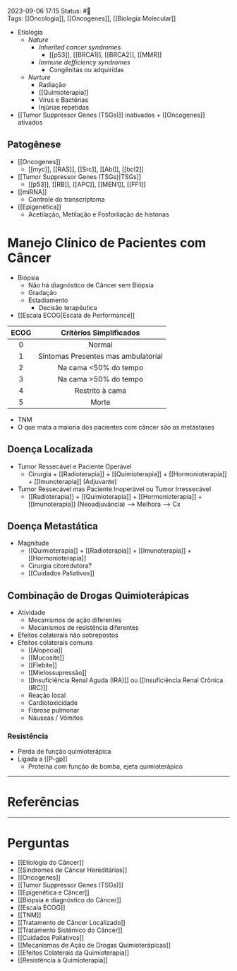 2023-09-06 17:15
Status: #🌲  
Tags: [[Oncologia]], [[Oncogenes]], [[Biologia Molecular]]
<br/>
- Etiologia
	- _Nature_
		- _Inherited cancer syndromes_
			- [[p53]], [[BRCA1]], [[BRCA2]], [[MMR]]
		- _Immune defficiency syndromes_
			- Congênitas ou adquiridas
	- _Nurture_
		- Radiação
		- [[Quimioterapia]]
		- Vírus e Bactérias
		- Injúrias repetidas
- [[Tumor Suppressor Genes (TSGs)]] inativados + [[Oncogenes]] ativados
## Patogênese
- [[Oncogenes]]
	- [[myc]], [[RAS]], [[Src]], [[Abl]], [[bcl2]]
- [[Tumor Suppressor Genes (TSGs)|TSGs]]
	- [[p53]], [[RB]], [[APC]], [[MEN1]], [[FF1]]
- [[miRNA]]
	- Controle do transcriptoma
- [[Epigenética]]
	- Acetilação, Metilação e Fosforilação de histonas
# Manejo Clínico de Pacientes com Câncer
- Biópsia
	- Não há diagnóstico de Câncer sem Biópsia
	- Gradação
	- Estadiamento
		- Decisão terapêutica
- [[Escala ECOG|Escala de Performance]]

 | ECOG | Critérios Simplificados | 
 | :-----: | :----------------------: |
 | 0 | Normal |
 | 1 | Sintomas Presentes mas ambulatorial |
 | 2 | Na cama <50% do tempo |
 | 3 | Na cama >50% do tempo |
 | 4 | Restrito à cama |
 | 5 | Morte |
- TNM
- O que mata a maioria dos pacientes com câncer são as metástases
## Doença Localizada
- Tumor Ressecável e Paciente Operável
	- Cirurgia + [[Radioterapia]] + [[Quimioterapia]] + [[Hormonioterapia]] + [[Imunoterapia]] (Adjuvante)
- Tumor Ressecável mas Paciente Inoperável ou Tumor Irressecável 
	- [[Radioterapia]] +  [[Quimioterapia]] + [[Hormonioterapia]] + [[Imunoterapia]] (Neoadjuvância) --> Melhora --> Cx
## Doença Metastática
- Magnitude
	- [[Quimioterapia]] + [[Radioterapia]] + [[Imunoterapia]] +[[Hormonioterapia]]
	- Cirurgia citoredutora?
	- [[Cuidados Paliativos]]
## Combinação de Drogas Quimioterápicas
- Atividade
	- Mecanismos de ação diferentes
	- Mecanismos de resistência diferentes
- Efeitos colaterais não sobrepostos
- Efeitos colaterais comuns
	- [[Alopecia]]
	- [[Mucosite]]
	- [[Flebite]]
	- [[Mielossupressão]]
	- [[Insuficiência Renal Aguda (IRA)]] ou [[Insuficiência Renal Crônica (IRC)]]
	- Reação local
	- Cardiotoxicidade
	- Fibrose pulmonar
	- Náuseas / Vômitos
### Resistência
- Perda de função quimioterápica
- Ligada a [[P-gp]]
	- Proteína com função de bomba, ejeta quimioterápico
____
# Referências

--- 
# Perguntas
- [[Etiologia do Câncer]]
- [[Síndromes de Câncer Hereditárias]]
- [[Oncogenes]]
- [[Tumor Suppressor Genes (TSGs)]]
- [[Epigenética e Câncer]]
- [[Biópsia e diagnóstico do Câncer]]
- [[Escala ECOG]]
- [[TNM]]
- [[Tratamento de Câncer Localizado]]
- [[Tratamento Sistêmico do Câncer]]
- [[Cuidados Paliativos]]
- [[Mecanismos de Ação de Drogas Quimioterápicas]]
- [[Efeitos Colaterais da Quimioterapia]]
- [[Resistência à Quimioterapia]]

